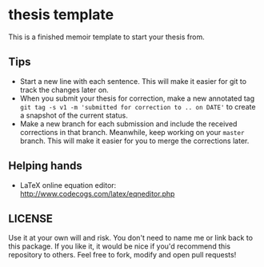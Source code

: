 thesis template
===============

This is a finished memoir template to start your thesis from.

Tips
----

* Start a new line with each sentence. This will make it easier for git to track the changes later on.
* When you submit your thesis for correction, make a new annotated tag ```git tag -s v1 -m 'submitted for correction to .. on DATE'``` to create a snapshot of the current status.
* Make a new branch for each submission and include the received corrections in that branch. Meanwhile, keep working on your ```master``` branch. This will make it easier for you to merge the corrections later.

Helping hands
-------------

* LaTeX online equation editor: http://www.codecogs.com/latex/eqneditor.php

LICENSE
-------

Use it at your own will and risk. You don't need to name me or link back to this package. If you like it, it would be nice if you'd recommend this repository to others.
Feel free to fork, modify and open pull requests!
